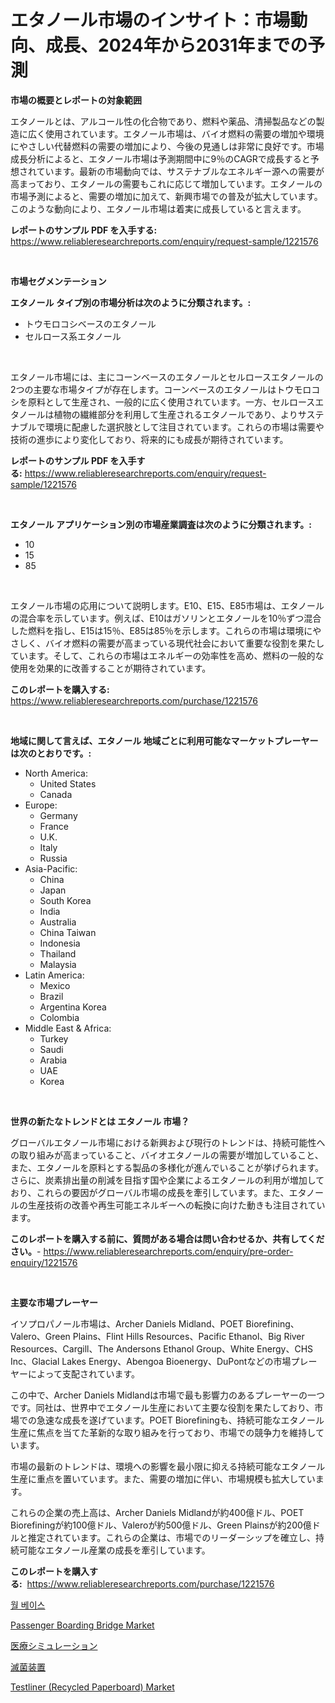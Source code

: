 <p><h1>エタノール市場のインサイト：市場動向、成長、2024年から2031年までの予測</h1></p><p><strong>市場の概要とレポートの対象範囲</strong></p>
<p><p>エタノールとは、アルコール性の化合物であり、燃料や薬品、清掃製品などの製造に広く使用されています。エタノール市場は、バイオ燃料の需要の増加や環境にやさしい代替燃料の需要の増加により、今後の見通しは非常に良好です。市場成長分析によると、エタノール市場は予測期間中に9％のCAGRで成長すると予想されています。最新の市場動向では、サステナブルなエネルギー源への需要が高まっており、エタノールの需要もこれに応じて増加しています。エタノールの市場予測によると、需要の増加に加えて、新興市場での普及が拡大しています。このような動向により、エタノール市場は着実に成長していると言えます。</p></p>
<p><strong>レポートのサンプル PDF を入手する:</strong> <a href="https://www.reliableresearchreports.com/enquiry/request-sample/1221576">https://www.reliableresearchreports.com/enquiry/request-sample/1221576</a></p>
<p>&nbsp;</p>
<p><strong>市場セグメンテーション</strong></p>
<p><strong>エタノール タイプ別の市場分析は次のように分類されます。:</strong></p>
<p><ul><li>トウモロコシベースのエタノール</li><li>セルロース系エタノール</li></ul></p>
<p>&nbsp;</p>
<p><p>エタノール市場には、主にコーンベースのエタノールとセルロースエタノールの2つの主要な市場タイプが存在します。コーンベースのエタノールはトウモロコシを原料として生産され、一般的に広く使用されています。一方、セルロースエタノールは植物の繊維部分を利用して生産されるエタノールであり、よりサステナブルで環境に配慮した選択肢として注目されています。これらの市場は需要や技術の進歩により変化しており、将来的にも成長が期待されています。</p></p>
<p><strong>レポートのサンプル PDF を入手する:</strong>&nbsp;<a href="https://www.reliableresearchreports.com/enquiry/request-sample/1221576">https://www.reliableresearchreports.com/enquiry/request-sample/1221576</a></p>
<p>&nbsp;</p>
<p><strong> エタノール アプリケーション別の市場産業調査は次のように分類されます。:</strong></p>
<p><ul><li>10</li><li>15</li><li>85</li></ul></p>
<p>&nbsp;</p>
<p><p>エタノール市場の応用について説明します。E10、E15、E85市場は、エタノールの混合率を示しています。例えば、E10はガソリンとエタノールを10％ずつ混合した燃料を指し、E15は15％、E85は85％を示します。これらの市場は環境にやさしく、バイオ燃料の需要が高まっている現代社会において重要な役割を果たしています。そして、これらの市場はエネルギーの効率性を高め、燃料の一般的な使用を効果的に改善することが期待されています。</p></p>
<p><strong>このレポートを購入する:</strong>&nbsp; <a href="https://www.reliableresearchreports.com/purchase/1221576">https://www.reliableresearchreports.com/purchase/1221576</a></p>
<p>&nbsp;</p>
<p><strong>地域に関して言えば、エタノール 地域ごとに利用可能なマーケットプレーヤーは次のとおりです。:</strong></p>
<p><ul>
    <li>
        North America:
        <ul>
            <li>United States</li>
            <li>Canada</li>
        </ul>
    </li>
    <li>
        Europe:
        <ul>
            <li>Germany</li>
            <li>France</li>
            <li>U.K.</li>
            <li>Italy</li>
            <li>Russia</li>
        </ul>
    </li>
    <li>
        Asia-Pacific:
        <ul>
            <li>China</li>
            <li>Japan</li>
            <li>South Korea</li>
            <li>India</li>
            <li>Australia</li>
            <li>China Taiwan</li>
            <li>Indonesia</li>
            <li>Thailand</li>
            <li>Malaysia</li>
        </ul>
    </li>
    <li>
        Latin America:
        <ul>
            <li>Mexico</li>
            <li>Brazil</li>
            <li>Argentina Korea</li>
            <li>Colombia</li>
        </ul>
    </li>
    <li>
        Middle East & Africa:
        <ul>
            <li>Turkey</li>
            <li>Saudi</li>
            <li>Arabia</li>
            <li>UAE</li>
            <li>Korea</li>
        </ul>
    </li>
    </ul></p>
<p>&nbsp;</p>
<p><strong>世界の新たなトレンドとは エタノール 市場？</strong></p>
<p><p>グローバルエタノール市場における新興および現行のトレンドは、持続可能性への取り組みが高まっていること、バイオエタノールの需要が増加していること、また、エタノールを原料とする製品の多様化が進んでいることが挙げられます。さらに、炭素排出量の削減を目指す国や企業によるエタノールの利用が増加しており、これらの要因がグローバル市場の成長を牽引しています。また、エタノールの生産技術の改善や再生可能エネルギーへの転換に向けた動きも注目されています。</p></p>
<p><strong>このレポートを購入する前に、質問がある場合は問い合わせるか、共有してください。</strong>- <a href="https://www.reliableresearchreports.com/enquiry/pre-order-enquiry/1221576">https://www.reliableresearchreports.com/enquiry/pre-order-enquiry/1221576</a></p>
<p>&nbsp;</p>
<p><strong>主要な市場プレーヤー</strong></p>
<p><p>イソプロパノール市場は、Archer Daniels Midland、POET Biorefining、Valero、Green Plains、Flint Hills Resources、Pacific Ethanol、Big River Resources、Cargill、The Andersons Ethanol Group、White Energy、CHS Inc、Glacial Lakes Energy、Abengoa Bioenergy、DuPontなどの市場プレーヤーによって支配されています。</p><p>この中で、Archer Daniels Midlandは市場で最も影響力のあるプレーヤーの一つです。同社は、世界中でエタノール生産において主要な役割を果たしており、市場での急速な成長を遂げています。POET Biorefiningも、持続可能なエタノール生産に焦点を当てた革新的な取り組みを行っており、市場での競争力を維持しています。</p><p>市場の最新のトレンドは、環境への影響を最小限に抑える持続可能なエタノール生産に重点を置いています。また、需要の増加に伴い、市場規模も拡大しています。</p><p>これらの企業の売上高は、Archer Daniels Midlandが約400億ドル、POET Biorefiningが約100億ドル、Valeroが約500億ドル、Green Plainsが約200億ドルと推定されています。これらの企業は、市場でのリーダーシップを確立し、持続可能なエタノール産業の成長を牽引しています。</p></p>
<p><strong>このレポートを購入する:</strong>&nbsp;&nbsp;<a href="https://www.reliableresearchreports.com/purchase/1221576">https://www.reliableresearchreports.com/purchase/1221576</a></p>
<p><p><a href="https://medium.com/@shareneboothestellesvwq36l/%EC%9B%94-%EB%B2%A0%EC%9D%B4%EC%8A%A4-%EC%8B%9C%EC%9E%A5%EC%9D%80-%EC%8B%9C%EC%9E%A5-%EC%A0%90%EC%9C%A0%EC%9C%A8-%EA%B7%9C%EB%AA%A8-%EB%B0%8F-2031%EB%85%84%EA%B9%8C%EC%A7%80%EC%9D%98-%EC%98%88%EC%B8%A1%EC%97%90-%EC%B4%88%EC%A0%90%EC%9D%84-%EB%A7%9E%EC%B6%94%EA%B3%A0-%EC%9E%88%EC%8A%B5%EB%8B%88%EB%8B%A4-06d923c83c9a">월 베이스</a></p><p><a href="https://github.com/markusgodoy/Market-Research-Report-List-2/blob/main/passenger-boarding-bridge-market.md">Passenger Boarding Bridge Market</a></p><p><a href="https://medium.com/@deborahclarke2008/%E5%8C%BB%E7%99%82%E3%82%B7%E3%83%9F%E3%83%A5%E3%83%AC%E3%83%BC%E3%82%B7%E3%83%A7%E3%83%B3%E5%B8%82%E5%A0%B4%E3%81%AE%E3%82%B7%E3%82%A7%E3%82%A2%E3%81%AE%E9%80%B2%E5%8C%96%E3%81%A8%E5%B8%82%E5%A0%B4%E6%88%90%E9%95%B7%E3%83%88%E3%83%AC%E3%83%B3%E3%83%892024%E5%B9%B4%E3%81%8B%E3%82%892031%E5%B9%B4-3ee6bf28a930">医療シミュレーション</a></p><p><a href="https://medium.com/@deborahclarke2008/%E6%BB%85%E8%8F%8C%E8%A3%85%E7%BD%AE%E5%B8%82%E5%A0%B4%E8%A6%8F%E6%A8%A1%E3%81%AF-%E4%B8%96%E7%95%8C%E3%81%AE%E6%A5%AD%E7%95%8C%E3%81%A7%E6%9C%80%E3%82%82%E8%89%AF%E3%81%84%E3%83%9E%E3%83%BC%E3%82%B1%E3%83%86%E3%82%A3%E3%83%B3%E3%82%B0%E3%83%81%E3%83%A3%E3%83%8D%E3%83%AB%E3%82%92%E7%A4%BA%E3%81%97%E3%81%A6%E3%81%84%E3%81%BE%E3%81%99-f3f98ea2e6e4">滅菌装置</a></p><p><a href="https://view.publitas.com/reportprime-1/testliner-recycled-paperboard-market-size-growth-and-forecast-from-2023-2030/">Testliner (Recycled Paperboard) Market</a></p></p>